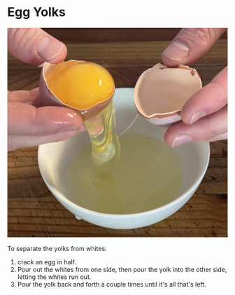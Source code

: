 # Egg Yolks

![Alt text](Separating_Egg_Yolks.jpg)

To separate the yolks from whites: 

1. crack an egg in half. 
2. Pour out the whites from one side, then pour the yolk into the other side, letting the whites run out. 
3. Pour the yolk back and forth a couple times until it's all that's left.